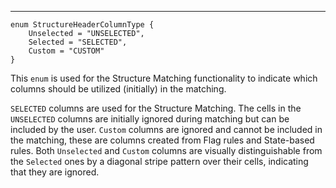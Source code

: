 
---
```TS
enum StructureHeaderColumnType {
    Unselected = "UNSELECTED",
    Selected = "SELECTED",
    Custom = "CUSTOM"
}
```

This `enum` is used for the Structure Matching functionality to indicate which columns should be utilized (initially) in the matching. 

`SELECTED` columns are used for the Structure Matching.
The cells in the `UNSELECTED` columns are initially ignored during matching but can be included by the user. `Custom` columns are ignored and cannot be included in the matching, these are columns created from Flag rules and State-based rules. Both `Unselected` and `Custom` columns are visually distinguishable from the `Selected` ones by a diagonal stripe pattern over their cells, indicating that they are ignored.